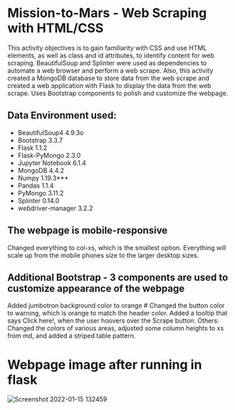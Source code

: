 # Mission-to-Mars  -  Web Scraping with HTML/CSS

This activity objectives is to gain familiarity with CSS and use HTML elements, as well as class and id attributes, to identify content for web scraping.
BeautifulSoup and Splinter were used as dependencies  to automate a web browser and perform a web scrape.
Also, this activity created a MongoDB database to store data from the web scrape and created a web application with Flask to display the data from the web scrape.
Uses Bootstrap components to polish and customize the webpage.

## Data Environment used:
  -  BeautifulSoup4 4.9.3o
  -  Bootstrap 3.3.7
  -  Flask 1.1.2
  -  Flask-PyMongo 2.3.0
  -  Jupyter Notebook 6.1.4
  -  MongoDB 4.4.2
  -  Numpy 1.19.3***
  -   Pandas 1.1.4
  -  PyMongo 3.11.2
  -  Splinter 0.14.0
  -  webdriver-manager 3.2.2

## The webpage is mobile-responsive
Changed everything to col-xs, which is the smallest option. Everything will scale up from the mobile phones size to the larger desktop sizes.

## Additional Bootstrap -  3 components are used to customize appearance of  the webpage
Added jumbotron background color to orange # 
Changed the button color to warning, which is orange to match the header color.
Added a tooltip that says Click here!, when the user hoovers over the Scrape button.
Others: Changed the colors of various areas, adjusted some column heights to xs from md, and added a striped table pattern.

# Webpage image after running  in flask
![Screenshot 2022-01-15 132459](https://user-images.githubusercontent.com/92903447/149635574-2235cb48-715b-417a-aa11-c94f80e0883b.png)





